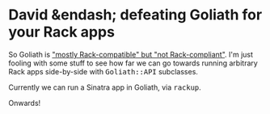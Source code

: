 David &endash; defeating Goliath for your Rack apps
=====

So Goliath is ["mostly Rack-compatible" but "not Rack-compliant"][1].
I'm just fooling with some stuff to see how far we can go towards running
arbitrary Rack apps side-by-side with <tt>Goliath::API</tt> subclasses.

Currently we can run a Sinatra app in Goliath, via <tt>rackup</tt>.

Onwards!

[1]: http://groups.google.com/group/goliath-io/browse_thread/thread/167360dd47c054a